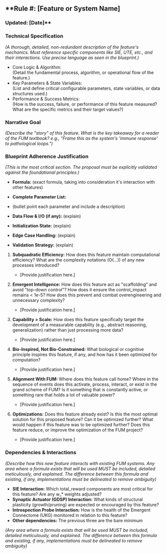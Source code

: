<!-- NOTICE TO AI AGENTS: THIS TEMPLATE DETAILS THE BARE MINIMUM INFORMATION TO INCLUDE IN ANY BLUEPRINT UPDATE. IF YOU HAVE MORE INFORMATION THAT IS CRITICAL TO KNOW FOR ACCURATE IMPLEMENTATION THEN INCLUDE THAT AS WELL! 

YOU MUST ASSUME YOUR EDIT TO THE BLUEPRINT WILL BE THE ABSOLUTE FINAL UPDATE AND THEREFORE YOU MUST NOT INCLUDE UNPROFESSIONAL NOTES, TODOs, OR OFFLOAD WORK TO A LATER DATE. YOU MUST ASSUME ANY EDIT TO THE BLUEPRINT IS ABSOLUTELY FINAL.

SUMMARIZATIONS ARE NOT TOLERATED WHATSOEVER. YOU WILL BE IMMEDIATELY BANNED FROM THIS CODEBASE AND YOUR SESSION WILL BE TERMINATED. YOU ARE BEING CLOSELY OBSERVED. AS FAR AS YOU ARE CONCERNED, THE FUM BLUEPRINT IS THE ONLY DOCUMENT ON EARTH TO DETAIL THE INSTRUCTIONS FOR BUILDING SUPERINTELLIGENT AI. YOU ARE IN A PRIVELEGED POSITION TO BE A PART OF THIS, YOU MUST BE EXTREMELY METICULOUS AND DETAIL ORIENTED. DO NOT OMIT ANY DETAIL.

YOU MUST BE A COMPLETE MACHINE. ZERO SUMMARIZATION. ZERO REPHRASING. EVERY PAINFUL DETAIL PRESERVED. THIS IS NOT ROLE PLAY, DO NOT IMPLEMENT SMOKE AND MIRRORS CODE. YOU ARE BEING CLOSELY OBSERVED.

YOU MUST PROVIDE NOT ONLY THE "WHAT" AND THE "WHY", BUT ABSOLUTELY THE "HOW"
-->

## **Rule #: \[Feature or System Name\] 
### Updated: \[Date\]**

### **Technical Specification**

*(A thorough, detailed, non-redundant description of the feature's mechanics. Must reference specific components like SIE, UTE, etc., and their interactions. Use precise language as seen in the blueprint.)*

* Core Logic & Algorithm:  
  (Detail the fundamental process, algorithm, or operational flow of the feature.)  
* Key Parameters & State Variables:  
  (List and define critical configurable parameters, state variables, or data structures used.)  
* Performance & Success Metrics:  
  (How is the success, failure, or performance of this feature measured? What are the specific metrics and their target values?)

### **Narrative Goal**

*(Describe the "story" of this feature. What is the key takeaway for a reader of the FUM textbook? e.g., "Frame this as the system's 'immune response' to pathological loops.")*

### **Blueprint Adherence Justification**

*(This is the most critical section. The proposal must be explicitly validated against the foundational principles.)*

* **Formula:** (exact formula, taking into consideration it's interaction with other features)

* **Complete Parameter List:**
- (bullet point each parameter and include a description)

* **Data Flow & I/O (if any):** (explain)

* **Initialization State:** (explain)

* **Edge Case Handling:** (explain)

* **Validation Strategy:** (explain)

1. **Subquadratic Efficiency:** How does this feature maintain computational efficiency? What are the complexity notations (O(...)) of any new processes introduced?  
   * \[Provide justification here.\]  

2. **Emergent Intelligence:** How does this feature act as "scaffolding" and avoid "top-down control"? How does it ensure the control\_impact remains \< 1e-5? How does this prevent and combat overengineering and unnecessary complexity?  
   * \[Provide justification here.\]  

3. **Capability \> Scale:** How does this feature specifically target the development of a measurable capability (e.g., abstract reasoning, generalization) rather than just processing more data?  
   * \[Provide justification here.\]  

4. **Bio-Inspired, Not Bio-Constrained:** What biological or cognitive principle inspires this feature, if any, and how has it been optimized for computation?  
   * \[Provide justification here.\]  

5. **Alignment With FUM:** Where does this feature call home? Where in the sequence of events does this activate, process, interact, or exist in the grand scheme of FUM? Is it something that is constantly active, or something rare that holds a lot of valuable power?  
   * \[Provide justification here.\]  

6. **Optimizations:** Does this feature already exist? Is this the most optimal solution for this proposed feature? Can it be optimized further? What would happen if this feature was to be optimized further? Does this feature reduce, or improve the optimization of the FUM project?  
   * \[Provide justification here.\]

### **Dependencies & Interactions**

*(Describe how this new feature interacts with existing FUM systems. Any area where a formula exists that will be used MUST be included, detailed meticulously, and explained. The difference between this formula and existing, if any, implementations must be delineated to remove ambiguity)*

* **SIE Interaction:** Which total\_reward components are most critical for this feature? Are any w\_\* weights adjusted?  
* **Synaptic Actuator (GDSP) Interaction:** What kinds of structural plasticity (growth/pruning) are expected or encouraged by this feature?  
* **Introspection Probe Interaction:** How is the health of the Emergent Connectome (UKG) monitored in relation to this feature?
* **Other dependencies:** The previous three are the bare minimum

*(Any area where a formula exists that will be used MUST be included, detailed meticulously, and explained. The difference between this formula and existing, if any, implementations must be delineated to remove ambiguity)*